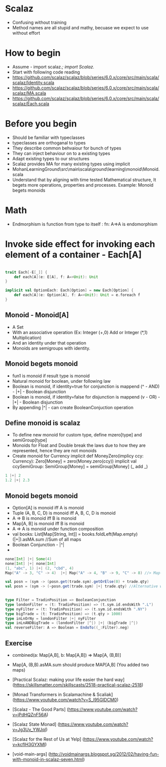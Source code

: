 # Scalaz

* Confusing without training
* Method names are all stupid and mathy, becuase we expect to use without effort

# How to begin
* Assume - import scalaz._; import Scalaz._
* Start with following code reading
* https://github.com/scalaz/scalaz/blob/series/6.0.x/core/src/main/scala/scalaz/Identity.scala
* https://github.com/scalaz/scalaz/blob/series/6.0.x/core/src/main/scala/scalaz/MA.scala
* https://github.com/scalaz/scalaz/blob/series/6.0.x/core/src/main/scala/scalaz/Each.scala

# Before you begin
* Should be familiar with typeclasses
* typeclasses are orthoganal to types
* They describe common behvaiour for bunch of types
* They can inject behaviour on to a existing types
* Adapt existing types to our structures
* Scalaz provides MA for many existing types using implicit
* MohanLearningGround\src\main\scala\ground\learning\monoid\Monoid.scala
* Understand that by aligning with time tested Mathematical structure, It begets more operations, properties and processes. Example: Monoid begets monoids 


# Math
* Endmorphism is function from type to itself : fn: A=>A is endomorphism

# Invoke side effect for invoking each element of a container - Each[A]
```Scala

trait Each[-E[_]] {
    def each[A](e: E[A], f: A=>Unit): Unit
}

implicit val OptionEach: Each[Option] = new Each[Option] {
    def each[A](e: Option[A], f: A=>Unit): Unit = e.foreach f
}

```
 
## Monoid - Monoid[A]
* A Set
* With an associative operation (Ex: Integer (+,0) Add or Integer (*,1) Multiplication)
* And an identity under that operation
* Monoids are semigroups with identity.

## Monoid begets monoid
* fun1 is monoid if result type is monoid
* Natural monoid for boolean, under following law
* Boolean is monoid, if identity=true for conjunction is mappend (^ - AND) - |+| - Boolean disjunction
* Boolean is monoid, if identity=false for disjunction is mappend (v - OR) - |+| - Boolean disjunction
* By appending |^| - can create BooleanConjuction operation


##  Define monoid is scalaz
* To define new monoid for custom type, define mzero[type] and semiGroup[type]
* Monoids for Float and Double break the laws due to how they are represented, hence they are not monoids 
* Create monoid for Currency
implicit def MoneyZero(implicy ccy: Currency): Zero[Money] = zero(Money.zero(ccy))
implicit val ccySemiGroup: SemiGroup[Money] =  semiGroup[Money] (_ add _)


```Scala
1 |+| 2
1.2 |+| 2.3
```

## Monoid begets monoid
* Option[A] is monoid iff A is monoid
* Tuple (A, B, C, D) is monoid iff A, B, C, D is monoid
* A => B is monoid iff B is monoid
* Map[A, B] is monoid iff B is monoid
* A => A is monoid under function composition
* val books: List[Map[String, Int]] = books.foldLeft(Map.empty)(|+|).asMA.sum //Sum of all maps
* Boolean Conjunction - |^|
*  

```Scala
none[Int] |+| Some(4) 
none[Int] |+| none[Int]
(1, "abc", 1) |+| (2, "cbd", 4)
Map("A" -> 3, "C" -> 4)  |+| Map("A" -> 4, "B" -> 9, "C" -> 8) //> Map(A -> 7, B -> 9, C ->12)

val posn = (sym -> (posn.get(trade.sym).getOrElse(0) + trade.qty)
val posn = (sym -> (~posn.get(trade.sym) |+| trade.qty) //Alternative way
                                                  
```


```Scala
type Filter = TradinPosition => BooleanConjunction
type londonFilter = (t: TradinPosition) => (t.sym.id.endsWith ".L")
type nyFilter = (t: TradinPosition) => (t.sym.id.endsWith ".NY")
type bigTrade = (t: TradinPosition) => (t.qty > 1000)
type inLnOrNy = londonFilter |+| nyFilter
type inLnANDBigTrade = (londonFilter |^|) |+| (bigTrade |^|)
val reverseFilter: A => Boolean = EndoTo((_:Filter).neg)
```
       
## Exercise
* combined(a: Map[A,B], b: Map[A,B]) => Map[A, (B,B)]
*  Map[A, (B,B).asMA.sum should produce MAP[A,B] (You added two maps)


* [Practical Scalaz: making your life easier the hard way] (https://skillsmatter.com/skillscasts/2518-practical-scalaz-2518)
* [Monad Transformers in Scalamachine & Scaliak] (https://www.youtube.com/watch?v=S_l95GIDCM0)
* [Scalaz - The Good Parts] (https://www.youtube.com/watch?v=jPdHQZnF56A)
* [Scalaz State Monad] (https://www.youtube.com/watch?v=Jg3Uv_YWJqI)
* [Scalaz for the Rest of Us at Yelp] (https://www.youtube.com/watch?v=kcfIH3GYXMI)
* [void-main-args] (http://voidmainargs.blogspot.sg/2012/02/having-fun-with-monoid-in-scalaz-seven.html)